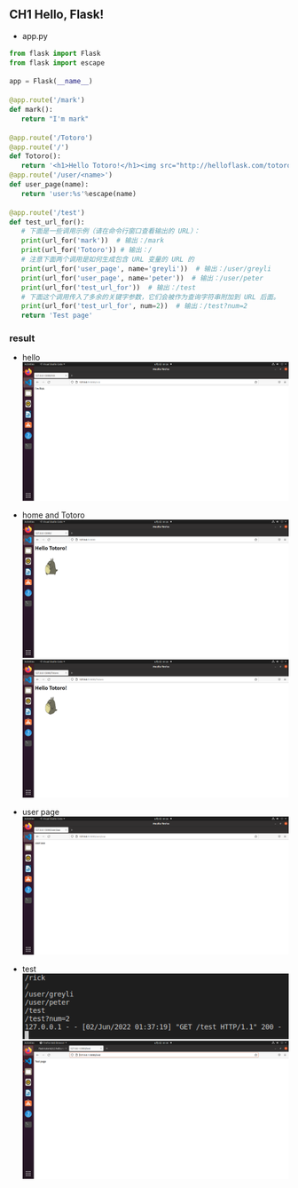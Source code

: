 ## CH1 Hello, Flask!
 * app.py
 ```python
 from flask import Flask
from flask import escape

app = Flask(__name__)

@app.route('/mark')
def mark():
    return "I'm mark"

@app.route('/Totoro')
@app.route('/')
def Totoro():
    return '<h1>Hello Totoro!</h1><img src="http://helloflask.com/totoro.gif">'
@app.route('/user/<name>')
def user_page(name):
    return 'user:%s'%escape(name)

@app.route('/test')
def test_url_for():
    # 下面是一些调用示例（请在命令行窗口查看输出的 URL）：
    print(url_for('mark'))  # 输出：/mark
    print(url_for('Totoro')) # 输出：/
    # 注意下面两个调用是如何生成包含 URL 变量的 URL 的
    print(url_for('user_page', name='greyli'))  # 输出：/user/greyli
    print(url_for('user_page', name='peter'))  # 输出：/user/peter
    print(url_for('test_url_for'))  # 输出：/test
    # 下面这个调用传入了多余的关键字参数，它们会被作为查询字符串附加到 URL 后面。
    print(url_for('test_url_for', num=2))  # 输出：/test?num=2
    return 'Test page'
 ```
 ### result
 * hello
 ![mark](img/CH1-4.png)

 * home and Totoro
 ![home](img/CH1-2.png)
 ![Totoro](img/CH1-3.png)

 * user page
 ![user_page](img/CH1-1.png)

* test
![test command line](img/CH1-5.png)
![test on web](img/CH1-6.png)